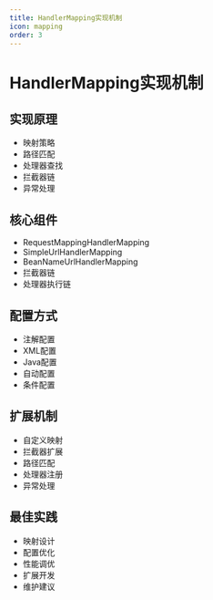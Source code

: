 ```yaml
---
title: HandlerMapping实现机制
icon: mapping
order: 3
---
```


# HandlerMapping实现机制

## 实现原理
- 映射策略
- 路径匹配
- 处理器查找
- 拦截器链
- 异常处理

## 核心组件
- RequestMappingHandlerMapping
- SimpleUrlHandlerMapping
- BeanNameUrlHandlerMapping
- 拦截器链
- 处理器执行链

## 配置方式
- 注解配置
- XML配置
- Java配置
- 自动配置
- 条件配置

## 扩展机制
- 自定义映射
- 拦截器扩展
- 路径匹配
- 处理器注册
- 异常处理

## 最佳实践
- 映射设计
- 配置优化
- 性能调优
- 扩展开发
- 维护建议
